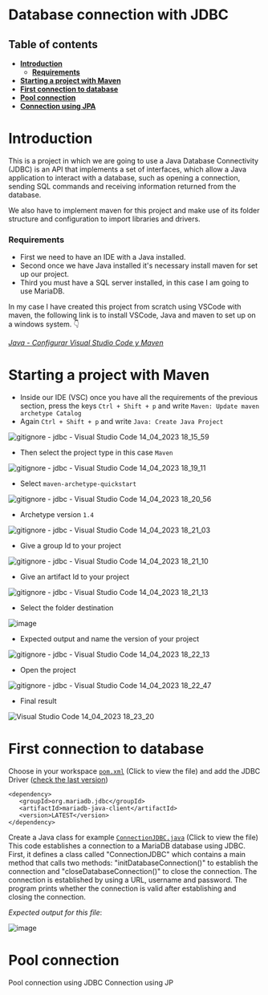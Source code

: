 # Database connection with JDBC
 ## Table of contents
 * [**Introduction**](#introduction)
   * [**Requirements**](#requirements)
 * [**Starting a project with Maven**](#starting-a-project-with-maven)
 * [**First connection to database**](first-connection-to-database)
 * [**Pool connection**](#pool-connection)
 * [**Connection using JPA**](#connection-using-jpa)
 
 # Introduction
 
This is a project in which we are going to use a Java Database Connectivity (JDBC) is an API that implements a set of interfaces, which allow a Java application to interact with a database, such as opening a connection, sending SQL commands and receiving information returned from the database.

We also have to implement maven for this project and make use of its folder structure and configuration to import libraries and drivers.

### Requirements

- First we need to have an IDE with a Java installed.
- Second once we have Java installed it's necessary install maven for set up our project.
- Third you must have a SQL server installed, in this case I am going to use MariaDB.

In my case I have created this project from scratch using VSCode with maven, the following link is to install VSCode, Java and maven to set up on a windows system.  :point_down:

_[Java - Configurar Visual Studio Code y Maven](https://www.youtube.com/watch?v=3mWGDArNYss&t=2s)_
# Starting a project with Maven

- Inside our IDE (VSC) once you have all the requirements of the previous section, press the keys ```Ctrl + Shift + p``` and write ```Maven: Update maven archetype Catalog```
- Again ```Ctrl + Shift + p``` and write ```Java: Create Java Project```

![gitignore - jdbc - Visual Studio Code 14_04_2023 18_15_59](https://user-images.githubusercontent.com/114516225/232100142-69862707-35df-4565-8ddd-ff3fbdc71279.png)

- Then select the project type in this case ```Maven```

![gitignore - jdbc - Visual Studio Code 14_04_2023 18_19_11](https://user-images.githubusercontent.com/114516225/232100587-62349308-738e-420e-ae8e-8160a19e07e8.png)

- Select ```maven-archetype-quickstart```

![gitignore - jdbc - Visual Studio Code 14_04_2023 18_20_56](https://user-images.githubusercontent.com/114516225/232102381-c7c900ce-07fb-48da-88ee-50ac3bc0f3f0.png)

- Archetype version ```1.4```

![gitignore - jdbc - Visual Studio Code 14_04_2023 18_21_03](https://user-images.githubusercontent.com/114516225/232103156-161e778a-0559-4a6c-a5f7-dea361699469.png)

- Give a group Id to your project

![gitignore - jdbc - Visual Studio Code 14_04_2023 18_21_10](https://user-images.githubusercontent.com/114516225/232103982-9ea7fe4b-a01f-4172-bd2c-72916d1a3fb3.png)

- Give an artifact Id to your project

![gitignore - jdbc - Visual Studio Code 14_04_2023 18_21_13](https://user-images.githubusercontent.com/114516225/232104264-f3b1d37f-4bbd-4ba3-9c27-46d17cdd07de.png)

- Select the folder destination

![image](https://user-images.githubusercontent.com/114516225/232104564-2d0a7f5b-ad92-448e-979b-f98842a657c8.png)

- Expected output and name the version of your project

![gitignore - jdbc - Visual Studio Code 14_04_2023 18_22_13](https://user-images.githubusercontent.com/114516225/232105370-ba2046f0-1597-43dd-8205-d09b0c91fb86.png)

- Open the project 

![gitignore - jdbc - Visual Studio Code 14_04_2023 18_22_47](https://user-images.githubusercontent.com/114516225/232105644-b1db39fa-15ff-413d-9b37-f9fe5cbb842d.png)

- Final result

![Visual Studio Code 14_04_2023 18_23_20](https://user-images.githubusercontent.com/114516225/232105924-9e9b5efe-9c2d-4567-afa3-0b40d1226f0a.png)


 # First connection to database
 
 Choose in your workspace [```pom.xml```](https://github.com/SPiedra955/jdbc/blob/master/pom.xml) (Click to view the file) and add the JDBC Driver ([check the last version](https://mariadb.com/docs/skysql/connect/programming-languages/java/))
 
 ````
 <dependency>
    <groupId>org.mariadb.jdbc</groupId>
    <artifactId>mariadb-java-client</artifactId>
    <version>LATEST</version>
</dependency>
````

Create a Java class for example [```ConnectionJDBC.java```](https://github.com/SPiedra955/jdbc/blob/master/src/main/java/edu/newdawn/ConnectionJDBC.java) (Click to view the file)
This code establishes a connection to a MariaDB database using JDBC. First, it defines a class called "ConnectionJDBC" which contains a main method that calls two methods: "initDatabaseConnection()" to establish the connection and "closeDatabaseConnection()" to close the connection. The connection is established by using a URL, username and password. The program prints whether the connection is valid after establishing and closing the connection.

_Expected output for this file_:

![image](https://user-images.githubusercontent.com/114516225/232113067-e6e88e16-5c06-4995-99d5-78396b948232.png)

# Pool connection
 

Pool connection using JDBC
Connection using JP
